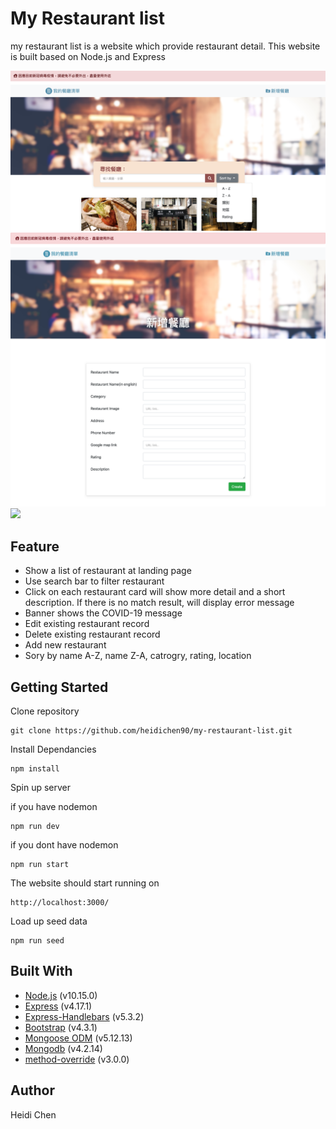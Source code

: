 # My Restaurant list

my restaurant list is a website which provide restaurant detail. This website is built based on Node.js and Express

![](images/my-restaurant-list1.png)
![](images/my-redtaurant-list2.png)
![](images/my-redtaurant-list3.png)

## Feature

- Show a list of restaurant at landing page
- Use search bar to filter restaurant
- Click on each restaurant card will show more detail and a short description. If there is no match result, will display error message
- Banner shows the COVID-19 message
- Edit existing restaurant record
- Delete existing restaurant record
- Add new restaurant
- Sory by name A-Z, name Z-A, catrogry, rating, location

## Getting Started

Clone repository

    git clone https://github.com/heidichen90/my-restaurant-list.git

Install Dependancies

    npm install

Spin up server

if you have nodemon

    npm run dev

if you dont have nodemon

    npm run start

The website should start running on

    http://localhost:3000/

Load up seed data

    npm run seed

## Built With

- [Node.js](https://nodejs.org/en/) (v10.15.0)
- [Express](https://expressjs.com/) (v4.17.1)
- [Express-Handlebars](https://www.npmjs.com/package/express-handlebars) (v5.3.2)
- [Bootstrap](https://getbootstrap.com/) (v4.3.1)
- [Mongoose ODM](https://mongoosejs.com/) (v5.12.13)
- [Mongodb](https://www.mongodb.com/) (v4.2.14)
- [method-override](https://www.npmjs.com/package/method-override) (v3.0.0)

## Author

Heidi Chen

